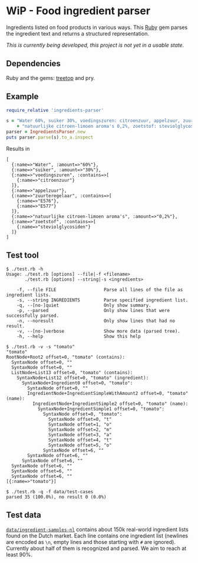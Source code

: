 # WiP - Food ingredient parser

Ingredients listed on food products in various ways. This [Ruby](https://www.ruby-lang.org/) gem
parses the ingredient text and returns a structured representation.

_This is currently being developed, this project is not yet in a usable state._

## Dependencies

Ruby and the gems: [treetop](http://cjheath.github.io/treetop) and pry.

## Example

```ruby
require_relative 'ingredients-parser'

s = "Water 60%, suiker 30%, voedingszuren: citroenzuur, appelzuur, zuurteregelaar: E576/E577, " \
    + "natuurlijke citroen-limoen aroma's 0,2%, zoetstof: steviolglycosiden."
parser = IngredientsParser.new
puts parser.parse(s).to_a.inspect
```
Results in
```
[
  {:name=>"Water", :amount=>"60%"},
  {:name=>"suiker", :amount=>"30%"},
  {:name=>"voedingszuren", :contains=>[
    {:name=>"citroenzuur"}
  ]},
  {:name=>"appelzuur"},
  {:name=>"zuurteregelaar", :contains=>[
    {:name=>"E576"},
    {:name=>"E577"}
  ]},
  {:name=>"natuurlijke citroen-limoen aroma's", :amount=>"0,2%"},
  {:name=>"zoetstof", :contains=>[
    {:name=>"steviolglycosiden"}
  ]}
]
```

## Test tool

```
$ ./test.rb -h
Usage: ./test.rb [options] --file|-f <filename>
       ./test.rb [options] --string|-s <ingredients>

    -f, --file FILE                  Parse all lines of the file as ingredient lists.
    -s, --string INGREDIENTS         Parse specified ingredient list.
    -q, --[no-]quiet                 Only show summary.
    -p, --parsed                     Only show lines that were successfully parsed.
    -n, --noresult                   Only show lines that had no result.
    -v, --[no-]verbose               Show more data (parsed tree).
    -h, --help                       Show this help

$ ./test.rb -v -s "tomato"
"tomato"
RootNode+Root2 offset=0, "tomato" (contains):
  SyntaxNode offset=0, ""
  SyntaxNode offset=0, ""
  ListNode+List13 offset=0, "tomato" (contains):
    SyntaxNode+List12 offset=0, "tomato" (ingredient):
      SyntaxNode+Ingredient0 offset=0, "tomato":
        SyntaxNode offset=0, ""
        IngredientNode+IngredientSimpleWithAmount2 offset=0, "tomato" (name):
          IngredientNode+IngredientSimple2 offset=0, "tomato" (name):
            SyntaxNode+IngredientSimple1 offset=0, "tomato":
              SyntaxNode offset=0, "tomato":
                SyntaxNode offset=0, "t"
                SyntaxNode offset=1, "o"
                SyntaxNode offset=2, "m"
                SyntaxNode offset=3, "a"
                SyntaxNode offset=4, "t"
                SyntaxNode offset=5, "o"
              SyntaxNode offset=6, ""
        SyntaxNode offset=6, ""
      SyntaxNode offset=6, ""
  SyntaxNode offset=6, ""
  SyntaxNode offset=6, ""
  SyntaxNode offset=6, ""
[{:name=>"tomato"}]

$ ./test.rb -q -f data/test-cases
parsed 35 (100.0%), no result 0 (0.0%)
```

## Test data

[`data/ingredient-samples-nl`](data/ingredient-samples-nl) contains about 150k
real-world ingredient lists found on the Dutch market. Each line contains one ingredient
list (newlines are encoded as `\n`, empty lines and those starting with `#` are ignored).
Currently about half of them is recognized and parsed. We aim to reach at least 90%.

